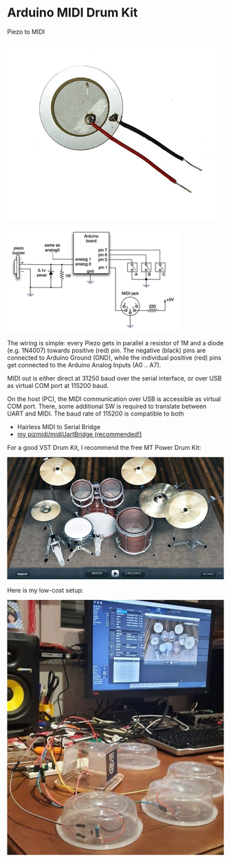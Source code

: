 # Arduino MIDI Drum Kit

Piezo to MIDI

![alt text](piezo.jpg "Piezo")

![alt text](wiring.png "Wiring")

The wiring is simple: every Piezo gets in parallel a resistor of 1M and 
a diode (e.g. 1N4007) towards positive (red) pin.
The negative (black) pins are connected to Arduino Ground (GND), 
while the individual positive (red) pins get connected to the Arduino Analog Inputs (A0 .. A7).

MIDI out is either direct at 31250 baud over the serial interface, 
or over USB as virtual COM port at 115200 baud.

On the host (PC), the MIDI communication over USB is accessible 
as virtual COM port. There, some additional SW is required to translate 
between UART and MIDI. The baud rate of 115200 is compatible to both
  - Hairless MIDI to Serial Bridge
  - [my pizmidi/midiUartBridge (recommended!)](https://github.com/hrgraf/pizmidi)

For a good VST Drum Kit, I recommend the free MT Power Drum Kit:

![alt text](mt_power_drumkit.jpg "VST Drum Kit")

Here is my low-cost setup:

![alt text](low_cost_drum_kit.jpg "Low-cost Drum Kit")
